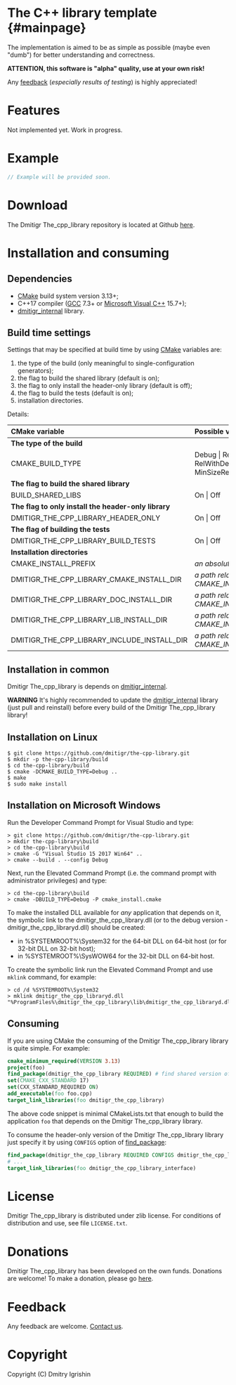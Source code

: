 The C++ library template {#mainpage}
====================================

The implementation is aimed to be as simple as possible (maybe even "dumb") for
better understanding and correctness.

**ATTENTION, this software is "alpha" quality, use at your own risk!**

Any [feedback][dmitigr_mailbox] (*especially results of testing*) is highly appreciated!

Features
========

Not implemented yet. Work in progress.

Example
=======

```cpp
// Example will be provided soon.
```

Download
========

The Dmitigr The_cpp_library repository is located at Github [here][dmitigr_github].

Installation and consuming
==========================

Dependencies
------------

- [CMake] build system version 3.13+;
- C++17 compiler ([GCC] 7.3+ or [Microsoft Visual C++][Visual_Studio] 15.7+);
- [dmitigr_internal] library.

Build time settings
-------------------

Settings that may be specified at build time by using [CMake] variables are:
  1. the type of the build (only meaningful to single-configuration generators);
  2. the flag to build the shared library (default is on);
  3. the flag to only install the header-only library (default is off);
  4. the flag to build the tests (default is on);
  5. installation directories.

Details:

|CMake variable|Possible values|Default on Unix|Default on Windows|
|:-------------|:--------------|:--------------|:-----------------|
|**The type of the build**||||
|CMAKE_BUILD_TYPE|Debug \| Release \| RelWithDebInfo \| MinSizeRel|Debug|Debug|
|**The flag to build the shared library**||||
|BUILD_SHARED_LIBS|On \| Off|On|On|
|**The flag to only install the header-only library**||||
|DMITIGR_THE_CPP_LIBRARY_HEADER_ONLY|On \| Off|Off|Off|
|**The flag of building the tests**||||
|DMITIGR_THE_CPP_LIBRARY_BUILD_TESTS|On \| Off|On|On|
|**Installation directories**||||
|CMAKE_INSTALL_PREFIX|*an absolute path*|"/usr/local"|"%ProgramFiles%\dmitigr_the_cpp_library"|
|DMITIGR_THE_CPP_LIBRARY_CMAKE_INSTALL_DIR|*a path relative to CMAKE_INSTALL_PREFIX*|"share/dmitigr_the_cpp_library/cmake"|"cmake"|
|DMITIGR_THE_CPP_LIBRARY_DOC_INSTALL_DIR|*a path relative to CMAKE_INSTALL_PREFIX*|"share/dmitigr_the_cpp_library/doc"|"doc"|
|DMITIGR_THE_CPP_LIBRARY_LIB_INSTALL_DIR|*a path relative to CMAKE_INSTALL_PREFIX*|"lib"|"lib"|
|DMITIGR_THE_CPP_LIBRARY_INCLUDE_INSTALL_DIR|*a path relative to CMAKE_INSTALL_PREFIX*|"include"|"include"|

Installation in common
----------------------

Dmitigr The_cpp_library is depends on [dmitigr_internal].

**WARNING** It's highly recommended to update the [dmitigr_internal] library (just pull and reinstall)
before every build of the Dmitigr The_cpp_library library!

Installation on Linux
---------------------

    $ git clone https://github.com/dmitigr/the-cpp-library.git
    $ mkdir -p the-cpp-library/build
    $ cd the-cpp-library/build
    $ cmake -DCMAKE_BUILD_TYPE=Debug ..
    $ make
    $ sudo make install

Installation on Microsoft Windows
---------------------------------

Run the Developer Command Prompt for Visual Studio and type:

    > git clone https://github.com/dmitigr/the-cpp-library.git
    > mkdir the-cpp-library\build
    > cd the-cpp-library\build
    > cmake -G "Visual Studio 15 2017 Win64" ..
    > cmake --build . --config Debug

Next, run the Elevated Command Prompt (i.e. the command prompt with administrator privileges) and type:

    > cd the-cpp-library\build
    > cmake -DBUILD_TYPE=Debug -P cmake_install.cmake

To make the installed DLL available for *any* application that depends on it, the symbolic link to the
dmitigr_the_cpp_library.dll (or to the debug version - dmitigr_the_cpp_libraryd.dll) should be created:

  - in %SYSTEMROOT%\System32 for the 64-bit DLL on 64-bit host (or for 32-bit DLL on 32-bit host);
  - in %SYSTEMROOT%\SysWOW64 for the 32-bit DLL on 64-bit host.

To create the symbolic link run the Elevated Command Prompt and use `mklink` command, for example:

    > cd /d %SYSTEMROOT%\System32
    > mklink dmitigr_the_cpp_libraryd.dll "%ProgramFiles%\dmitigr_the_cpp_library\lib\dmitigr_the_cpp_libraryd.dll"

Consuming
---------

If you are using CMake the consuming of the Dmitigr The_cpp_library library is quite simple. For example:

```cmake
cmake_minimum_required(VERSION 3.13)
project(foo)
find_package(dmitigr_the_cpp_library REQUIRED) # find shared version of the Dmitigr The_cpp_library library
set(CMAKE_CXX_STANDARD 17)
set(CXX_STANDARD_REQUIRED ON)
add_executable(foo foo.cpp)
target_link_libraries(foo dmitigr_the_cpp_library)
```

The above code snippet is minimal CMakeLists.txt that enough to build the
application `foo` that depends on the Dmitigr The_cpp_library library.

To consume the header-only version of the Dmitigr The_cpp_library library just specify it by using
`CONFIGS` option of [find_package][cmake_find_package]:

```cmake
find_package(dmitigr_the_cpp_library REQUIRED CONFIGS dmitigr_the_cpp_library_interface-config.cmake)
# ...
target_link_libraries(foo dmitigr_the_cpp_library_interface)
```

License
=======

Dmitigr The_cpp_library is distributed under zlib license. For conditions of distribution and use,
see file `LICENSE.txt`.

Donations
=========

Dmitigr The_cpp_library has been developed on the own funds. Donations are welcome! To make
a donation, please go [here][dmitigr_paypal].

Feedback
========

Any feedback are welcome. [Contact us][dmitigr_mailbox].

Copyright
=========

Copyright (C) Dmitry Igrishin

[dmitigr_mailbox]: mailto:dmitigr@gmail.com
[dmitigr_paypal]: https://paypal.me/dmitigr
[dmitigr_github]: https://github.com/dmitigr/the-cpp-library.git
[dmitigr_internal]: https://github.com/dmitigr/internal.git

[cmake_find_package]: https://cmake.org/cmake/help/latest/command/find_package.html

[CMake]: https://cmake.org/
[GCC]: https://gcc.gnu.org/
[Visual_Studio]: https://www.visualstudio.com/
